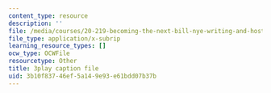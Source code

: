 ```yaml
---
content_type: resource
description: ''
file: /media/courses/20-219-becoming-the-next-bill-nye-writing-and-hosting-the-educational-show-january-iap-2015/3b10f83746ef5a149e93e61bdd07b37b_rCG6r6gotZQ.vtt
file_type: application/x-subrip
learning_resource_types: []
ocw_type: OCWFile
resourcetype: Other
title: 3play caption file
uid: 3b10f837-46ef-5a14-9e93-e61bdd07b37b
---
```

